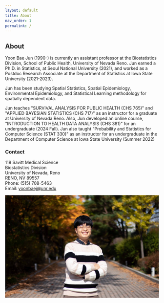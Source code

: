 ```yaml
---
layout: default
title: About
nav_order: 1
permalink: /
---
```


## About

<!-- ![](main_profile.png) -->

Yoon Bae Jun (1990-) is currently an assistant professor at the Biostatistics Division, School of Public Health, University of Nevada Reno. Jun earned a Ph.D. in Statistics, at Seoul National University (2021), and worked as a Postdoc Research Associate at the Department of Statistics at Iowa State University (2021-2023). 

Jun has been studying Spatial Statistics, Spatial Epidemiology, Environmental Epidemiology, and Statistical Learning methodology for spatially dependent data.

Jun teaches "SURVIVAL ANALYSIS FOR PUBLIC HEALTH (CHS 765)" and "APPLIED BAYESIAN STATISTICS (CHS 717)" as an instructor for a graduate at University of Nevada Reno. Also, Jun developed an online course, "INTRODUCTION TO HEALTH DATA ANALYSIS (CHS 381)" for an undergraduate (2024 Fall). Jun also  taught "Probability and Statistics for Computer Science (STAT 330)" as an instructor for an undergraduate in the Department of Computer Science at Iowa State University (Summer 2022)


### Contact

118 Savitt Medical Science \
Biostatistics Division \
University of Nevada, Reno \
RENO, NV 89557 \
Phone: (515) 708-5463 \
Email: yoonbaej@unr.edu

![](me.jpeg)

